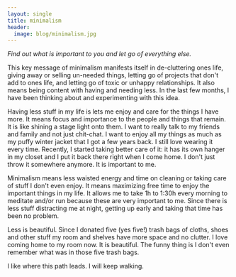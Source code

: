 ```yaml
---
layout: single
title: minimalism
header:
  image: blog/minimalism.jpg
---
```


*Find out what is important to you and let go of everything else.*

This key message of minimalism manifests itself in de-cluttering ones
life, giving away or selling un-needed things, letting go of projects
that don't add to ones life, and letting go of toxic or unhappy
relationships. It also means being content with having and needing
less.  In the last few months, I have been thinking about and
experimenting with this idea.

Having less stuff in my life is lets me enjoy and care for the things I
have more. It means focus and importance to the people and things that
remain. It is like shining a stage light onto them. 
I want to really talk to my friends and family and not just chit-chat.
I want to enjoy all my things as much as my puffy winter jacket that I
got a few years back. I still love wearing it every time. Recently, I
started taking better care of it: it has its own hanger in my closet
and I put it back there right when I come home. I don't just throw it
somewhere anymore. It is important to me.

Minimalism means less waisted energy and time on cleaning or taking
care of stuff I don't even enjoy. It means maximizing free time to enjoy
the important things in my life. It allows me to take 1h to 1:30h
every morning to meditate and/or run because these are very important
to me. Since there is less stuff distracting me at night, getting up
early and taking that time has been no problem.

Less is beautiful. Since I donated five (yes five!) trash bags of
cloths, shoes and other stuff my room and shelves have more space and
no clutter. I love coming home to my room now. It is beautiful.
The funny thing is I don't even remember what was in those five trash
bags.

I like where this path leads. I will keep walking.
